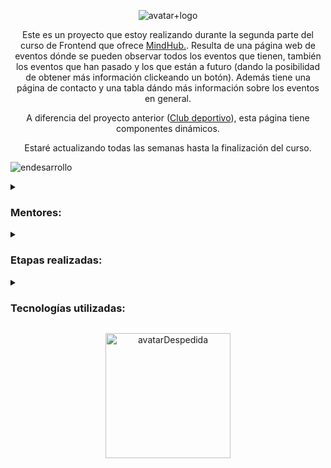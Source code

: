 <p align="center">
  <img alt="avatar+logo" src=https://user-images.githubusercontent.com/96992783/218639684-172dddbf-cd52-4b72-8129-b92ec1a5da9b.png>
</p>



<p align="center">Este es un proyecto que estoy realizando durante la segunda parte del curso de Frontend que ofrece <a href="https://mindhubweb.com/">MindHub.<a/>. Resulta de una página web de eventos dónde se pueden observar todos los eventos que tienen, también los eventos que han pasado y los que están a futuro (dando la posibilidad de obtener más información clickeando un botón). Además tiene una página de contacto y una tabla dándo más información sobre los eventos en general.</p>
<p align="center">A diferencia del proyecto anterior (<a href="https://github.com/GiulianaDeEt/MindHub-frontend">Club deportivo<a/>), esta página tiene componentes dinámicos.</p>
  
<p align="center">Estaré actualizando todas las semanas hasta la finalización del curso.</p>
<p align="start">
  <img alt="endesarrollo" src=https://img.shields.io/badge/STATUS-EN%20DESAROLLO-green>
</p>  
  

  <details> 
  <summary><H3>Mentores:</H3></summary>
  <ul>
  <li>Ariel Kai</li>
  <li>Enzo Estecho</li>
  <li>Facundo Araujo</li>
  </ul>
  </details>
  
  <details> 
  <summary><H3>Etapas realizadas:</H3></summary>
  <H4>Primera etapa "TASK 1". </H4>
  <ul>
    <li>Crear página 6 html 
      <ul>
        <li>Home</li>
        <li>Upcoming events</li>
        <li>Past events</li>
        <li>Contact</li>
        <li>Details</li>
        <li>Stats</li>
      </ul>
    </li>
    <li>Crear nabvar con botones. </li>
  </ul>
  
  <H4>Segunda etapa "TASK 2". </H4>
  <ul>
    <li>Crear página javascript "Data"</li>
    <li>Darle dinamismo a las página html utilizando la información de Data:</li>
      <ul>
        <li>Crear página index.js para darle dinamismo a la página Home</li>
        <li>Crear página upcomingEvents.js para darle dinamismo a la página Upcoming Events</li>
        <li>Crear página pastEvents.js para darle dinamismo a la página Past Events</li>
      </ul>
  </ul>
    
  <H4>Tercera etapa "TASK 3". </H4>
  <ul>
    <li>Incorporar filtro de búsqueda por texto y por checkboxes de categoría</li>
    <ul>
      <li>Deben funcionar individualmente</li>
      <li>Deben funcionar combinados</li>
      <li>Deben estar en home, past events y upcoming events</li>
    </ul>
    <li>Checkbox de categoríaso</li>
      <ul>
        <li>Generarlos dinámicamente extrayendo las categorías del array de eventos</li>
        <li>No deben repetirse</li>
      </ul>
    <li>Búsqueda por input de texto</li>
      <ul>
        <li>Buscar coincidencias en nombre y descripción del evento.</li>
      </ul>
    <li>Si no se encuentran eventos, mostrar un texto que diga que no hay resultados y que prueben modificando los filtros</li>
    <li>Botón de cards debe levar a página de detalle que dinámicamente muestre la info correspondiente</li>
  </ul>
    
  <H4>Cuarta etapa "TASK 4". </H4>
  <ul>
    <li>Reemplazar el objeto data proporcionado anteriormente por el json de respuesta de la API de Amazing Events</li>
    <li>Rellenar las estadísticas dinámicamente</li>
      <ul>
        <li>Estadísticas de eventos:</li>
          <ul>
            <li>Evento con mayor porcentaje de asistencia, evento con menor porcentaje de asistencia, evento con mayor capacidad</li>
          </ul>
        <li>Estadísticas de eventos futuros por categoría:</li>
          <ul>
            <li>Categoría, ganancias de la categoría, porcentaje de asistencia de la categoría</li>
          </ul>
        <li>Estadísticas de eventos pasados por categoría:</li>
          <ul>
            <li>Categoría, ganancias de la categoría, porcentaje de asistencia de la categoría</li>
          </ul>
      </ul>
  </ul>
  </details>
  
  <details> 
  <summary><H3>Tecnologías utilizadas:</H3></summary>
  <ul>
  <li>HTML5</li>
  <li>CSS</li>
  <li>JAVASCRIPT</li>
  <li>BOOTSTRAP</li>
  </ul>
  </details>
  
 <p align="center">
  <img width="200"  alt="avatarDespedida" src=https://user-images.githubusercontent.com/96992783/218645959-68291701-a1bc-40a5-9d83-ce8ef512b7f2.png>
</p>
